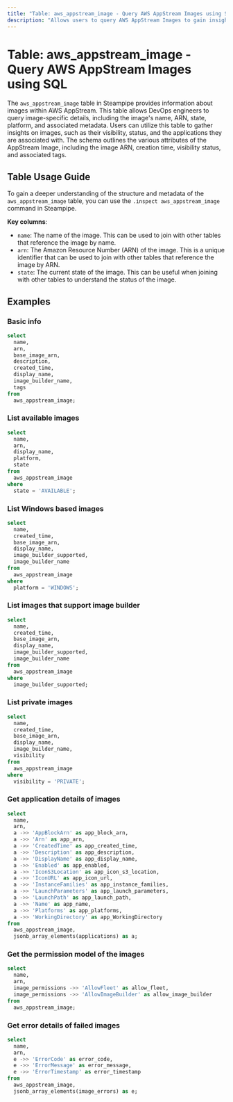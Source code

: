 ```yaml
---
title: "Table: aws_appstream_image - Query AWS AppStream Images using SQL"
description: "Allows users to query AWS AppStream Images to gain insights into their properties, states, and associated metadata."
---
```


# Table: aws_appstream_image - Query AWS AppStream Images using SQL

The `aws_appstream_image` table in Steampipe provides information about images within AWS AppStream. This table allows DevOps engineers to query image-specific details, including the image's name, ARN, state, platform, and associated metadata. Users can utilize this table to gather insights on images, such as their visibility, status, and the applications they are associated with. The schema outlines the various attributes of the AppStream Image, including the image ARN, creation time, visibility status, and associated tags.

## Table Usage Guide

To gain a deeper understanding of the structure and metadata of the `aws_appstream_image` table, you can use the `.inspect aws_appstream_image` command in Steampipe.

**Key columns**:

- `name`: The name of the image. This can be used to join with other tables that reference the image by name.
- `arn`: The Amazon Resource Number (ARN) of the image. This is a unique identifier that can be used to join with other tables that reference the image by ARN.
- `state`: The current state of the image. This can be useful when joining with other tables to understand the status of the image.

## Examples

### Basic info

```sql
select
  name,
  arn,
  base_image_arn,
  description,
  created_time,
  display_name,
  image_builder_name,
  tags
from
  aws_appstream_image;
```

### List available images

```sql
select
  name,
  arn,
  display_name,
  platform,
  state
from
  aws_appstream_image
where
  state = 'AVAILABLE';
```

### List Windows based images

```sql
select
  name,
  created_time,
  base_image_arn,
  display_name,
  image_builder_supported,
  image_builder_name
from
  aws_appstream_image
where
  platform = 'WINDOWS';
```

### List images that support image builder

```sql
select
  name,
  created_time,
  base_image_arn,
  display_name,
  image_builder_supported,
  image_builder_name
from
  aws_appstream_image
where
  image_builder_supported;
```

### List private images

```sql
select
  name,
  created_time,
  base_image_arn,
  display_name,
  image_builder_name,
  visibility
from
  aws_appstream_image
where
  visibility = 'PRIVATE';
```

### Get application details of images

```sql
select
  name,
  arn,
  a ->> 'AppBlockArn' as app_block_arn,
  a ->> 'Arn' as app_arn,
  a ->> 'CreatedTime' as app_created_time,
  a ->> 'Description' as app_description,
  a ->> 'DisplayName' as app_display_name,
  a ->> 'Enabled' as app_enabled,
  a ->> 'IconS3Location' as app_icon_s3_location,
  a ->> 'IconURL' as app_icon_url,
  a ->> 'InstanceFamilies' as app_instance_families,
  a ->> 'LaunchParameters' as app_launch_parameters,
  a ->> 'LaunchPath' as app_launch_path,
  a ->> 'Name' as app_name,
  a ->> 'Platforms' as app_platforms,
  a ->> 'WorkingDirectory' as app_WorkingDirectory
from
  aws_appstream_image,
  jsonb_array_elements(applications) as a;
```

### Get the permission model of the images

```sql
select
  name,
  arn,
  image_permissions ->> 'AllowFleet' as allow_fleet,
  image_permissions ->> 'AllowImageBuilder' as allow_image_builder
from
  aws_appstream_image;
```

### Get error details of failed images

```sql
select
  name,
  arn,
  e ->> 'ErrorCode' as error_code,
  e ->> 'ErrorMessage' as error_message,
  e ->> 'ErrorTimestamp' as error_timestamp
from
  aws_appstream_image,
  jsonb_array_elements(image_errors) as e;
```
